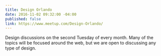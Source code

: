```yaml
---
title: Design Orlando
date: 2016-11-02 09:32:00 -04:00
published: false
link: https://www.meetup.com/Design-Orlando/
---
```


Design discussions on the second Tuesday of every month. Many of the topics will be focused around the web, but we are open to discussing any type of design.